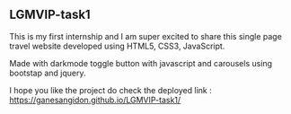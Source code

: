 ## LGMVIP-task1

This is my first internship and I am super excited to share this single page travel website developed using HTML5, CSS3, JavaScript. 

Made with darkmode toggle button with javascript and carousels using bootstap and jquery.

I hope you like the project do check the deployed link : https://ganesangidon.github.io/LGMVIP-task1/
